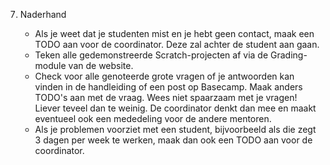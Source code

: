 7. Naderhand

    - Als je weet dat je studenten mist en je hebt geen contact, maak een TODO aan voor de coordinator. Deze zal achter de student aan gaan.
    - Teken alle gedemonstreerde Scratch-projecten af via de Grading-module van de website.
    - Check voor alle genoteerde grote vragen of je antwoorden kan vinden in de handleiding of een post op Basecamp. Maak anders TODO's aan met de vraag. Wees niet spaarzaam met je vragen! Liever teveel dan te weinig. De coordinator denkt dan mee en maakt eventueel ook een mededeling voor de andere mentoren.
    - Als je problemen voorziet met een student, bijvoorbeeld als die zegt 3 dagen per week te werken, maak dan ook een TODO aan voor de coordinator.
